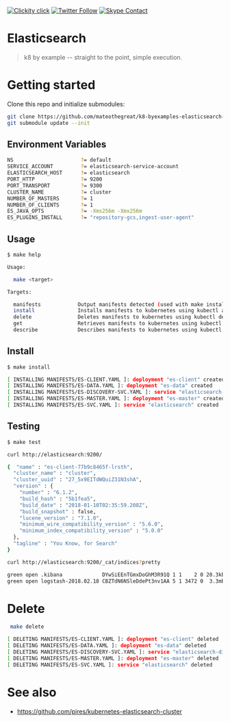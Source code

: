 <!--
#                                 __                 __
#    __  ______  ____ ___  ____ _/ /____  ____  ____/ /
#   / / / / __ \/ __ `__ \/ __ `/ __/ _ \/ __ \/ __  /
#  / /_/ / /_/ / / / / / / /_/ / /_/  __/ /_/ / /_/ /
#  \__, /\____/_/ /_/ /_/\__,_/\__/\___/\____/\__,_/
# /____                     matthewdavis.io, holla!
#
#-->

[![Clickity click](https://img.shields.io/badge/k8s%20by%20example%20yo-limit%20time-ff69b4.svg?style=flat-square)](https://k8.matthewdavis.io)
[![Twitter Follow](https://img.shields.io/twitter/follow/yomateod.svg?label=Follow&style=flat-square)](https://twitter.com/yomateod) [![Skype Contact](https://img.shields.io/badge/skype%20id-appsoa-blue.svg?style=flat-square)](skype:appsoa?chat)

# Elasticsearch

> k8 by example -- straight to the point, simple execution.

# Getting started

Clone this repo and initialize submodules:

```bash
git clone https://github.com/mateothegreat/k8-byexamples-elasticsearch-cluster && cd $_
git submodule update --init
```

## Environment Variables

```sh
NS                      ?= default
SERVICE_ACCOUNT         ?= elasticsearch-service-account
ELASTICSEARCH_HOST      ?= elasticsearch
PORT_HTTP               ?= 9200
PORT_TRANSPORT          ?= 9300
CLUSTER_NAME            ?= cluster
NUMBER_OF_MASTERS       ?= 1
NUMBER_OF_CLIENTS       ?= 1
ES_JAVA_OPTS            ?= -Xms256m -Xmx256m
ES_PLUGINS_INSTALL      ?= "repository-gcs,ingest-user-agent"
```

## Usage

```sh
$ make help

Usage:

  make <target>

Targets:

  manifests            Output manifests detected (used with make install, delete, get, describe, etc)
  install              Installs manifests to kubernetes using kubectl apply (make manifests to see what will be installed)
  delete               Deletes manifests to kubernetes using kubectl delete (make manifests to see what will be installed)
  get                  Retrieves manifests to kubernetes using kubectl get (make manifests to see what will be installed)
  describe             Describes manifests to kubernetes using kubectl describe (make manifests to see what will be installed)
```

## Install

```sh
$ make install

[ INSTALLING MANIFESTS/ES-CLIENT.YAML ]: deployment "es-client" created
[ INSTALLING MANIFESTS/ES-DATA.YAML ]: deployment "es-data" created
[ INSTALLING MANIFESTS/ES-DISCOVERY-SVC.YAML ]: service "elasticsearch-discovery" created
[ INSTALLING MANIFESTS/ES-MASTER.YAML ]: deployment "es-master" created
[ INSTALLING MANIFESTS/ES-SVC.YAML ]: service "elasticsearch" created
```

## Testing

```sh
$ make test

curl http://elasticsearch:9200/

{  "name" : "es-client-77b9c8465f-lrsth",
  "cluster_name" : "cluster",
  "cluster_uuid" : "27_5x9EITdWQuiZ31N3shA",
  "version" : {
    "number" : "6.1.2",
    "build_hash" : "5b1fea5",
    "build_date" : "2018-01-10T02:35:59.208Z",
    "build_snapshot" : false,
    "lucene_version" : "7.1.0",
    "minimum_wire_compatibility_version" : "5.6.0",
    "minimum_index_compatibility_version" : "5.0.0"
  },
  "tagline" : "You Know, for Search"
}

curl http://elasticsearch:9200/_cat/indices?pretty

green open .kibana             DYwSiEEnTGmxDoGhM3R91Q 1 1    2 0 20.3kb 10.1kb
green open logstash-2018.02.18 CBZTdN6NSleDdePt3nv1AA 5 1 3472 0  3.3mb  1.5mb
```

# Delete

```sh
 make delete

[ DELETING MANIFESTS/ES-CLIENT.YAML ]: deployment "es-client" deleted
[ DELETING MANIFESTS/ES-DATA.YAML ]: deployment "es-data" deleted
[ DELETING MANIFESTS/ES-DISCOVERY-SVC.YAML ]: service "elasticsearch-discovery" deleted
[ DELETING MANIFESTS/ES-MASTER.YAML ]: deployment "es-master" deleted
[ DELETING MANIFESTS/ES-SVC.YAML ]: service "elasticsearch" deleted
```

# See also

* https://github.com/pires/kubernetes-elasticsearch-cluster
